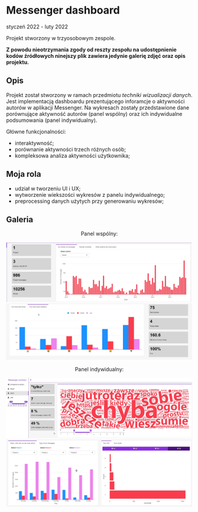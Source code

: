 # Messenger dashboard
styczeń 2022 - luty 2022

Projekt stworzony w trzyosobowym zespole.

**Z powodu nieotrzymania zgody od reszty zespołu na udostępnienie kodów źródłowych ninejszy plik zawiera jedynie galerię zdjęć oraz opis projektu.**

## Opis
Projekt został stworzony w ramach przedmiotu *techniki wizualizacji danych*. Jest implementacją dashboardu prezentującego inforamcje o aktywności autorów w aplikacji Messenger. Na wykresach zostały przedstawione dane porównujące aktywność autorów (panel wspólny) oraz ich indywidualne podsumowania (panel indywidualny).

Główne funkcjonalności:
* interaktywność;
* porównanie aktywności trzech różnych osób;
* kompleksowa analiza aktywności użytkownika;

## Moja rola
* udział w tworzeniu UI i UX;
* wytworzenie wiekszości wykresów z panelu indywidualnego;
* preprocessing danych użytych przy generowaniu wykresów;

## Galeria

<p align="center">Panel wspólny:</p>

<div align="center"><img src="./img/main_panel_1.png" alt="drawing" width="600"/></div>


<div align="center"><img src="./img/main_panel_2.png" alt="drawing" width="600"/></div>

<p align="center">Panel indywidualny:</p>

<div align="center"><img src="./img/secondary_panel_1.png" alt="drawing" width="600"/></div>

<div align="center"><img src="./img/secondary_panel_2.png" alt="drawing" width="600"/></div>

